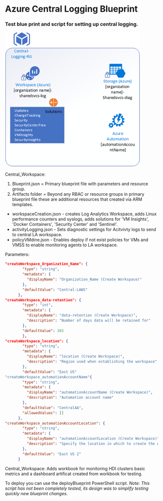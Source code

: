 # Azure Central Logging Blueprint

### Test blue print and script for setting up central logging.

![Architecture](/images/architecture.png)

Central_Workspace:

1. Blueprint.json = Primary blueprint file with parameters and resource group.
2. Artifacts folder = Beyond any RBAC or resource groups in primary blueprint file these are additional resources that created via ARM templates.
  * workspaceCreation.json - creates Log Analytics Workspace, adds Linux performance counters and syslogs, adds solutions for 'VM Insights', 'Docker Containers', 'Security Center' and 'Sentinel'.
  * activityLogging.json - Sets diagnostic settings for Acitvivty logs to send to central LA workspace.
  * policyVMdine.json - Enables deploy if not exist policies for VMs and VMSS to enable monitoring agents to LA workspace.

Parameters:
```json
"createWorkspace_Organization_Name": {
        "type": "string",
        "metadata": {
          "displayName": "Organization_Name (Create Workspace)"
        },
        "defaultValue": "Central-LAWS"
      },
"createWorkspace_data-retention": {
        "type": "int",
        "metadata": {
          "displayName": "data-retention (Create Workspace)",
          "description": "Number of days data will be retained for"
        },
        "defaultValue": 365
        },
"createWorkspace_location": {
        "type": "string",
        "metadata": {
          "displayName": "location (Create Workspace)",
          "description": "Region used when establishing the workspace"
        },
        "defaultValue": "East US"
"createWorkspace_automationAccountName"{
        "type": "string",
        "metadata": {
          "displayName": "automationAccountName (Create Workspace)",
          "description": "Automation account name"
        },
        "defaultValue": "CentralAA",
        "allowedValues": []
      },
"createWorkspace_automationAccountLocation": {
        "type": "string",
        "metadata": {
          "displayName": "automationAccountLocation (Create Workspace)",
          "description": "Specify the location in which to create the Automation account."
        },
        "defaultValue": "East US 2"
      }
```

Central_Workspace: Adds workbook for monitoring HDI clusters basic metrics and a dashboard artificat created from workbook for testing.

To deploy you can use the deployBlueprint PowerShell script. *Note: This script has not been completely tested, its design was to simplify testing quickly new blueprint changes.*